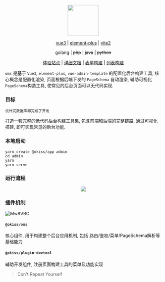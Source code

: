 <div align="center">
  <p>
    <img width="100" src="https://gitee.com/daodao97/asset/raw/master/devbox/kegFW7si7Z.png">
  </p>
  <div align="center">

[vue3](https://vue3js.cn/docs/zh/) |
[element-plus](https://element-plus.gitee.io/#/zh-CN/component/quickstart) |
[vite2](https://cn.vitejs.dev/guide/why.html) 

  </div>

  <div align="center">
     <p> golang | <strike>php</strike> | <strike>java</strike> | <strike>python</strike></p>
  </div>
 
  <div>

[体验站点](http://daodao97.gitee.io/oms-demo) |
[详细文档](https://daodao97.gitee.io/oms) |
[表单构建](http://daodao97.gitee.io/oms-demo/#/devtool/gen_from) |
[列表构建](http://daodao97.gitee.io/oms-demo/#/devtool/gen_table)

  </div>

</div>

`oms` 是基于 `Vue3`, `element-plus`, `vue-admin-template` 的配置化后台构建工具, 核心概念是配置化渲染, 页面根据后端下发的 `PageSchema` 自动渲染, 辅助可视化`PageSchema`构造工具, 使常见的后台页面可以无代码实现.

### 目标

`设计完数据库即完成了开发`

打造一套完整的低代码后台构建工具集, 包含前端和后端的完整链路, 通过可视化搭建, 即可实现常见的后台功能.

### 本地启动

```shell
yarn create @okiss/app admin
cd admin
yarn
yarn serve
```

### 运行流程

<div align="center">
    <img src="https://gitee.com/daodao97/asset/raw/master/imgs/tgK1ZU.jpg">
</div>

### 插件机制

![Mw8VBC](https://gitee.com/daodao97/asset/raw/master/imgs/Mw8VBC.png)

#### `@okiss/oms` 
  
  核心组件, 用于构建整个后台应用机制, 包括 路由/鉴权/菜单/PageSchema解析等基础能力
  
#### `@okiss/plugin-devtool`
  
  辅助开发组件, 注册页面构建工具的菜单及功能实现

> Don't Repeat Yourself

